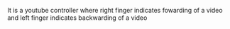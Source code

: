 It is a youtube controller where right finger indicates fowarding of a video and left finger indicates backwarding of a video
